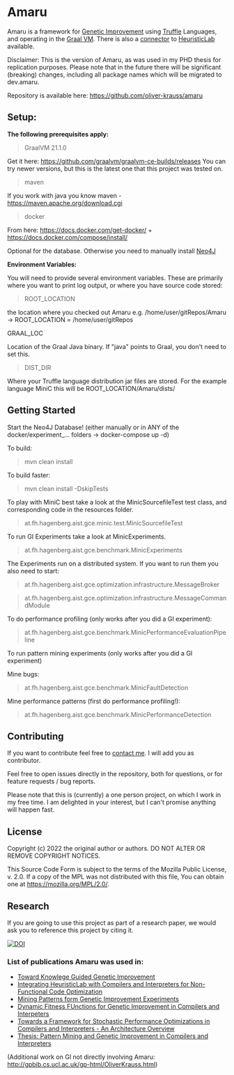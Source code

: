 # Amaru

Amaru is a framework for [Genetic Improvement](http://geneticimprovementofsoftware.com/) using [Truffle](https://www.graalvm.org/22.0/graalvm-as-a-platform/language-implementation-framework/) Languages, and operating in the [Graal VM](https://www.graalvm.org/).
There is also a [connector](https://raw.githubusercontent.com/oliver-krauss/heuristiclabconnector) to [HeuristicLab](https://dev.heuristiclab.com) available.

Disclaimer: This is the version of Amaru, as was used in my PHD thesis for replication purposes. Please note that in the future there will be significant (breaking) changes, including all package names which will be migrated to dev.amaru.

Repository is available here: https://github.com/oliver-krauss/amaru

## Setup:

**The following prerequisites apply:**

> GraalVM 21.1.0 

Get it here: https://github.com/graalvm/graalvm-ce-builds/releases You can try newer versions, but this is the latest one that this project was tested on.

> maven

If you work with java you know maven - https://maven.apache.org/download.cgi

> docker 

From here: https://docs.docker.com/get-docker/ + https://docs.docker.com/compose/install/

Optional for the database. Otherwise you need to manually install [Neo4J](https://neo4j.com/docs/operations-manual/current/installation/)

**Environment Variables:**

You will need to provide several environment variables. 
These are primarily where you want to print log output,
or where you have source code stored:

> ROOT_LOCATION 

the location where you checked out Amaru e.g. /home/user/gitRepos/Amaru -> ROOT_LOCATION =  /home/user/gitRepos

GRAAL_LOC 

Location of the Graal Java binary. If "java" points to Graal, you don't need to set this.

> DIST_DIR 

Where your Truffle language distribution jar files are stored. For the example language MiniC this will be ROOT_LOCATION/Amaru/dists/

## Getting Started

Start the Neo4J Database!
(either manually or in ANY of the docker/experiment_... folders -> docker-compose up -d)

To build:
> mvn clean install

To build faster:
> mvn clean install -DskipTests

To play with MiniC best take a look at the MinicSourcefileTest test class, and corresponding code in the resources folder.
> at.fh.hagenberg.aist.gce.minic.test.MinicSourcefileTest

To run GI Experiments take a look at MinicExperiments. 
> at.fh.hagenberg.aist.gce.benchmark.MinicExperiments

The Experiments run on a distributed system. If you want to run them you also need to start:
> at.fh.hagenberg.aist.gce.optimization.infrastructure.MessageBroker

> at.fh.hagenberg.aist.gce.optimization.infrastructure.MessageCommandModule

To do performance profiling (only works after you did a GI experiment): 
> at.fh.hagenberg.aist.gce.benchmark.MinicPerformanceEvaluationPipeline

To run pattern mining experiments (only works after you did a GI experiment)

Mine bugs:
> at.fh.hagenberg.aist.gce.benchmark.MinicFaultDetection

Mine performance patterns (first do performance profiling!):
> at.fh.hagenberg.aist.gce.benchmark.MinicPerformanceDetection

## Contributing

If you want to contribute feel free to [contact me](https://github.com/oliver-krauss). I will add you as contributor.

Feel free to open issues directly in the repository, both for questions, or for feature requests / bug reports.

Please note that this is (currently) a one person project, on which I work in my free time. I am delighted in your interest, but I can't promise anything will happen fast.

## License

Copyright (c) 2022 the original author or authors. DO NOT ALTER OR REMOVE COPYRIGHT NOTICES.

This Source Code Form is subject to the terms of the Mozilla Public License, v. 2.0. If a copy of the MPL was not
distributed with this file, You can obtain one at https://mozilla.org/MPL/2.0/.

## Research

If you are going to use this project as part of a research paper, we would ask you to reference this project by citing
it.

[![DOI](https://zenodo.org/badge/342275963.svg)](https://zenodo.org/badge/latestdoi/342275963)

### List of publications Amaru was used in:

- [Toward Knowlege Guided Genetic Improvement](https://dl.acm.org/doi/10.1145/3387940.3392172)
- [Integrating HeuristicLab with Compilers and Interpreters for Non-Functional Code Optimization](https://dl.acm.org/doi/10.1145/3377929.3398103)
- [Mining Patterns form Genetic Improvement Experiments](https://ieeexplore.ieee.org/document/8823638)
- [Dynamic Fitness FUnctions for Genetic Improvement in Compilers and Interpeters](https://dl.acm.org/doi/10.1145/3205651.3208308)
- [Towards a Framework for Stochastic Performance Optimizations in Compilers and Interpreters - An Architecture Overview](https://dl.acm.org/doi/10.1145/3237009.3237024)
- [Thesis: Pattern Mining and Genetic Improvement in Compilers and Interpreters](https://epub.jku.at/obvulihs/content/titleinfo/7728352)

(Additional work on GI not directly involving Amaru: http://gpbib.cs.ucl.ac.uk/gp-html/OliverKrauss.html)
